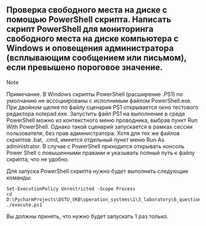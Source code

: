 ## Проверка свободного места на диске с помощью PowerShell скрипта. Написать скрипт PowerShell для мониторинга свободного места на диске компьютера с Windows и оповещения администратора (всплывающим сообщением или письмом), если превышено пороговое значение.

> [!NOTE]
> Примечание. В Windows скрипты PowerShell (расширение .PS1) по умолчанию не ассоциированы с исполнимым файлом PowerShell.exe.
> При двойном щелке по файлу сценария PS1 открывается окно тестового редактора notepad.exe.
> Запустить файл PS1 на выполнение в среде PowerShell можно из контекстного меню проводника, выбрав пункт Run With PowerShell.
> Однако такой сценарий запускается в рамках сессии пользователя, без прав администратора.
> Хотя для тех же файлов скриптов .bat, .cmd, имеется отдельный пункт меню Run As administrator.
> В случае с PowerShell приходится открывать консоль Power Shell с повышенными правами и указывать полный путь к файлу скрипта, что не удобно.

Для запуска PowerShell скрипта нужно будет выполнить следующие команды: 

```
Set-ExecutionPolicy Unrestricted -Scope Process
cd D:\PycharmProjects\DSTU_VKB\operation_systems\1\3_laboratory\6_question\3_sub
./execute.ps1
```

Вы должны принять, что нужно будет запускать 1 раз только. 

